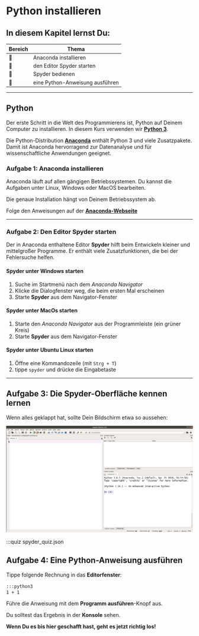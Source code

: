
# Python installieren

## In diesem Kapitel lernst Du:

| Bereich | Thema |
|---------|-------|
| 🔧 | Anaconda installieren
| 🔧 | den Editor Spyder starten |
| 🔧 | Spyder bedienen |
| 💼 | eine Python-Anweisung ausführen |

----

## Python

Der erste Schritt in die Welt des Programmierens ist, Python auf Deinem Computer zu installieren.
In diesem Kurs verwenden wir [**Python 3**](https://www.python.org).

Die Python-Distribution [**Anaconda**](https://www.anaconda.com/products/individual) enthält Python 3 und viele Zusatzpakete.
Damit ist Anaconda hervorragend zur Datenanalyse und für wissenschaftliche Anwendungen geeignet.


### Aufgabe 1: Anaconda installieren

Anaconda läuft auf allen gängigen Betriebssystemen.
Du kannst die Aufgaben unter Linux, Windows oder MacOS bearbeiten.

Die genaue Installation hängt von Deinem Betriebssystem ab.

Folge den Anweisungen auf der [**Anaconda-Webseite**](https://www.anaconda.com/products/individual)

----

### Aufgabe 2: Den Editor Spyder starten

Der in Anaconda enthaltene Editor **Spyder** hilft beim Entwickeln kleiner und mittelgroßer Programme.
Er enthält viele Zusatzfunktionen, die bei der Fehlersuche helfen.

#### Spyder unter Windows starten

1. Suche im Startmenü nach dem *Anaconda Navigator*
2. Klicke die Dialogfenster weg, die beim ersten Mal erscheinen
3. Starte **Spyder** aus dem Navigator-Fenster

#### Spyder unter MacOs starten

1. Starte den *Anaconda Navigator* aus der Programmleiste (ein grüner Kreis)
2. Starte **Spyder** aus dem Navigator-Fenster

#### Spyder unter Ubuntu Linux starten

1. Öffne eine Kommandozeile (mit `Strg + T`)
2. tippe `spyder` und drücke die Eingabetaste

----

## Aufgabe 3: Die Spyder-Oberfläche kennen lernen

Wenn alles geklappt hat, sollte Dein Bildschirm etwa so aussehen:

![Spyder Oberfläche](../images/spyder.png)

:::quiz spyder_quiz.json

## Aufgabe 4: Eine Python-Anweisung ausführen

Tippe folgende Rechnung in das **Editorfenster**:

    :::python3
    1 + 1

Führe die Anweisung mit dem **Programm ausführen**-Knopf aus.

Du solltest das Ergebnis in der **Konsole** sehen.

**Wenn Du es bis hier geschafft hast, geht es jetzt richtig los!**
